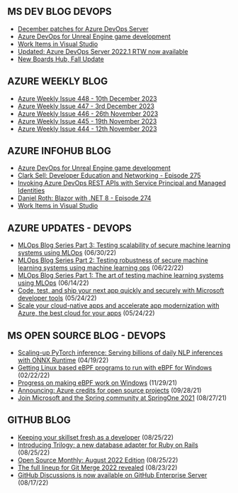 ## MS DEV BLOG DEVOPS 

<!-- DEVBLOGDEVOPS:START -->
- [December patches for Azure DevOps Server](https://devblogs.microsoft.com/devops/december-patches-for-azure-devops-server-3/)
- [Azure DevOps for Unreal Engine game development](https://devblogs.microsoft.com/devops/azure-devops-for-unreal-engine-game-development/)
- [Work Items in Visual Studio](https://devblogs.microsoft.com/devops/work-items-in-visual-studio/)
- [Updated: Azure DevOps Server 2022.1 RTW now available](https://devblogs.microsoft.com/devops/azure-devops-server-2022-1-rtw-now-available/)
- [New Boards Hub, Fall Update](https://devblogs.microsoft.com/devops/new-boards-hub-fall-update/)
<!-- DEVBLOGDEVOPS:END -->


## AZURE WEEKLY BLOG

<!-- AZUREWEEKLY:START -->
- [Azure Weekly Issue 448 - 10th December 2023](https://azureweekly.info/issue-448.html)
- [Azure Weekly Issue 447 - 3rd December 2023](https://azureweekly.info/issue-447.html)
- [Azure Weekly Issue 446 - 26th November 2023](https://azureweekly.info/issue-446.html)
- [Azure Weekly Issue 445 - 19th November 2023](https://azureweekly.info/issue-445.html)
- [Azure Weekly Issue 444 - 12th November 2023](https://azureweekly.info/issue-444.html)
<!-- AZUREWEEKLY:END -->

## AZURE INFOHUB BLOG 

<!-- AZUREINFOHUB:START -->
- [Azure DevOps for Unreal Engine game development](https://devblogs.microsoft.com/devops/azure-devops-for-unreal-engine-game-development/)
- [Clark Sell: Developer Education and Networking - Episode 275](http://feed.azuredevops.show/clark-sell-developer-education-and-networking-episode-275)
- [Invoking Azure DevOps REST APIs with Service Principal and Managed Identities](https://www.youtube.com/watch?v=_wWNus0OmP8)
- [Daniel Roth: Blazor with .NET 8 - Episode 274](http://feed.azuredevops.show/daniel-roth-blazor-with-net-8-episode-274)
- [Work Items in Visual Studio](https://devblogs.microsoft.com/devops/work-items-in-visual-studio/)
<!-- AZUREINFOHUB:END -->


## AZURE UPDATES - DEVOPS 

<!-- AZUREUPDATES:START -->

 - [MLOps Blog Series Part 3: Testing scalability of secure machine learning systems using MLOps](https://azure.microsoft.com/blog/mlops-blog-series-part-3-testing-scalability-of-secure-machine-learning-systems-using-mlops/) (06/30/22)
 - [MLOps Blog Series Part 2: Testing robustness of secure machine learning systems using machine learning ops](https://azure.microsoft.com/blog/mlops-blog-series-part-2-testing-robustness-of-secure-machine-learning-systems-using-machine-learning-ops/) (06/22/22)
 - [MLOps Blog Series Part 1: The art of testing machine learning systems using MLOps](https://azure.microsoft.com/blog/mlops-blog-series-part-1-the-art-of-testing-machine-learning-systems-using-mlops/) (06/14/22)
 - [Code, test, and ship your next app quickly and securely with Microsoft developer tools](https://azure.microsoft.com/blog/code-test-and-ship-your-next-app-quickly-and-securely-with-microsoft-developer-tools/) (05/24/22)
 - [Scale your cloud-native apps and accelerate app modernization with Azure, the best cloud for your apps](https://azure.microsoft.com/blog/scale-your-cloudnative-apps-and-accelerate-app-modernization-with-azure-the-best-cloud-for-your-apps/) (05/24/22)
<!-- AZUREUPDATES:END -->


## MS OPEN SOURCE BLOG - DEVOPS 

<!-- MSOPENSOURCEBLOG:START -->

 - [Scaling-up PyTorch inference: Serving billions of daily NLP inferences with ONNX Runtime](https://cloudblogs.microsoft.com/opensource/2022/04/19/scaling-up-pytorch-inference-serving-billions-of-daily-nlp-inferences-with-onnx-runtime/) (04/19/22)
 - [Getting Linux based eBPF programs to run with eBPF for Windows](https://cloudblogs.microsoft.com/opensource/2022/02/22/getting-linux-based-ebpf-programs-to-run-with-ebpf-for-windows/) (02/22/22)
 - [Progress on making eBPF work on Windows](https://cloudblogs.microsoft.com/opensource/2021/11/29/progress-on-making-ebpf-work-on-windows/) (11/29/21)
 - [Announcing: Azure credits for open source projects](https://cloudblogs.microsoft.com/opensource/2021/09/28/announcing-azure-credits-for-open-source-projects/) (09/28/21)
 - [Join Microsoft and the Spring community at SpringOne 2021](https://cloudblogs.microsoft.com/opensource/2021/08/27/join-microsoft-and-the-spring-community-at-springone-2021/) (08/27/21)
<!-- MSOPENSOURCEBLOG:END -->


## GITHUB BLOG


<!-- GITHUB:START -->

 - [Keeping your skillset fresh as a developer](https://github.blog/2022-08-25-keeping-your-skillset-fresh-as-a-developer/) (08/25/22)
 - [Introducing Trilogy: a new database adapter for Ruby on Rails](https://github.blog/2022-08-25-introducing-trilogy-a-new-database-adapter-for-ruby-on-rails/) (08/25/22)
 - [Open Source Monthly: August 2022 Edition](https://github.blog/2022-08-25-open-source-monthly-august-2022-edition/) (08/25/22)
 - [The full lineup for Git Merge 2022 revealed](https://github.blog/2022-08-23-the-full-lineup-for-git-merge-2022-revealed/) (08/23/22)
 - [GitHub Discussions is now available on GitHub Enterprise Server](https://github.blog/2022-08-17-github-discussions-is-now-available-on-github-enterprise-server/) (08/17/22)
<!-- GITHUB:END -->
